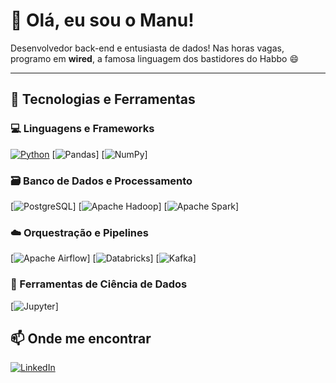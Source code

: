# 👋 Olá, eu sou o Manu!

Desenvolvedor back-end e entusiasta de dados!
Nas horas vagas, programo em **wired**, a famosa linguagem dos bastidores do Habbo 😄

---

## 🧠 Tecnologias e Ferramentas

### 💻 Linguagens e Frameworks

[![Python](https://img.shields.io/badge/-Python-05122A?style=flat\&logo=python)](https://www.python.org/)
\[![Pandas](https://img.shields.io/badge/-Pandas-150458?style=flat\&logo=pandas)]
\[![NumPy](https://img.shields.io/badge/-NumPy-013243?style=flat\&logo=numpy)]

### 🗃️ Banco de Dados e Processamento

\[![PostgreSQL](https://img.shields.io/badge/-PostgreSQL-336791?style=flat\&logo=postgresql)]
\[![Apache Hadoop](https://img.shields.io/badge/-Hadoop-66ccff?style=flat\&logo=apachehadoop)]
\[![Apache Spark](https://img.shields.io/badge/-Spark-FDEE21?style=flat\&logo=apachespark)]

### ☁️ Orquestração e Pipelines

\[![Apache Airflow](https://img.shields.io/badge/-Airflow-017CEE?style=flat\&logo=apacheairflow)]
\[![Databricks](https://img.shields.io/badge/-Databricks-E87722?style=flat\&logo=databricks)]
\[![Kafka](https://img.shields.io/badge/-Kafka-231F20?style=flat\&logo=apachekafka)]

### 📒 Ferramentas de Ciência de Dados

\[![Jupyter](https://img.shields.io/badge/-Jupyter-F37626?style=flat\&logo=jupyter)]


## 📫 Onde me encontrar

[![LinkedIn](https://img.shields.io/badge/-LinkedIn-0A66C2?style=flat\&logo=linkedin\&logoColor=white)](https://www.linkedin.com/in/manu-melo)
